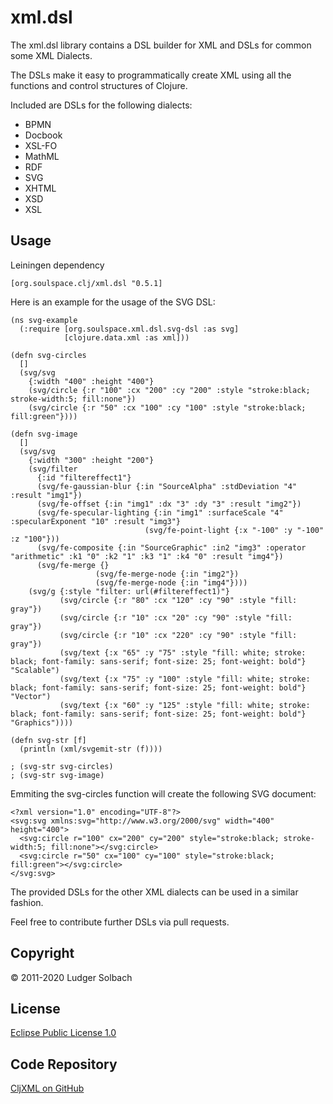 xml.dsl
=======
The xml.dsl library contains a DSL builder for XML and DSLs for common some XML Dialects.

The DSLs make it easy to programmatically create XML using all the functions and control structures of Clojure.

Included are DSLs for the following dialects:
* BPMN
* Docbook
* XSL-FO
* MathML
* RDF
* SVG
* XHTML
* XSD
* XSL

Usage
-----
Leiningen dependency

```
[org.soulspace.clj/xml.dsl "0.5.1]
```

Here is an example for the usage of the SVG DSL:

```
(ns svg-example
  (:require [org.soulspace.xml.dsl.svg-dsl :as svg]
            [clojure.data.xml :as xml]))

(defn svg-circles
  []
  (svg/svg
    {:width "400" :height "400"}
    (svg/circle {:r "100" :cx "200" :cy "200" :style "stroke:black; stroke-width:5; fill:none"})
    (svg/circle {:r "50" :cx "100" :cy "100" :style "stroke:black; fill:green"})))

(defn svg-image
  []
  (svg/svg
    {:width "300" :height "200"}
    (svg/filter
      {:id "filtereffect1"}
      (svg/fe-gaussian-blur {:in "SourceAlpha" :stdDeviation "4" :result "img1"})
      (svg/fe-offset {:in "img1" :dx "3" :dy "3" :result "img2"})
      (svg/fe-specular-lighting {:in "img1" :surfaceScale "4" :specularExponent "10" :result "img3"}
                              (svg/fe-point-light {:x "-100" :y "-100" :z "100"}))
      (svg/fe-composite {:in "SourceGraphic" :in2 "img3" :operator "arithmetic" :k1 "0" :k2 "1" :k3 "1" :k4 "0" :result "img4"})
      (svg/fe-merge {}
                   (svg/fe-merge-node {:in "img2"})
                   (svg/fe-merge-node {:in "img4"})))
    (svg/g {:style "filter: url(#filtereffect1)"}
           (svg/circle {:r "80" :cx "120" :cy "90" :style "fill: gray"})
           (svg/circle {:r "10" :cx "20" :cy "90" :style "fill: gray"})
           (svg/circle {:r "10" :cx "220" :cy "90" :style "fill: gray"})
           (svg/text {:x "65" :y "75" :style "fill: white; stroke: black; font-family: sans-serif; font-size: 25; font-weight: bold"} "Scalable")
           (svg/text {:x "75" :y "100" :style "fill: white; stroke: black; font-family: sans-serif; font-size: 25; font-weight: bold"} "Vector")
           (svg/text {:x "60" :y "125" :style "fill: white; stroke: black; font-family: sans-serif; font-size: 25; font-weight: bold"} "Graphics"))))

(defn svg-str [f]
  (println (xml/svgemit-str (f))))

; (svg-str svg-circles)
; (svg-str svg-image)

```

Emmiting the svg-circles function will create the following SVG document:

```
<?xml version="1.0" encoding="UTF-8"?>
<svg:svg xmlns:svg="http://www.w3.org/2000/svg" width="400" height="400">
  <svg:circle r="100" cx="200" cy="200" style="stroke:black; stroke-width:5; fill:none"></svg:circle>
  <svg:circle r="50" cx="100" cy="100" style="stroke:black; fill:green"></svg:circle>
</svg:svg>
```

The provided DSLs for the other XML dialects can be used in a similar fashion.

Feel free to contribute further DSLs via pull requests.

Copyright
---------
© 2011-2020 Ludger Solbach

License
-------
[Eclipse Public License 1.0](http://www.eclipse.org/legal/epl-v10.html)

Code Repository
---------------
[CljXML on GitHub](https://github.com/lsolbach/CljXML)
